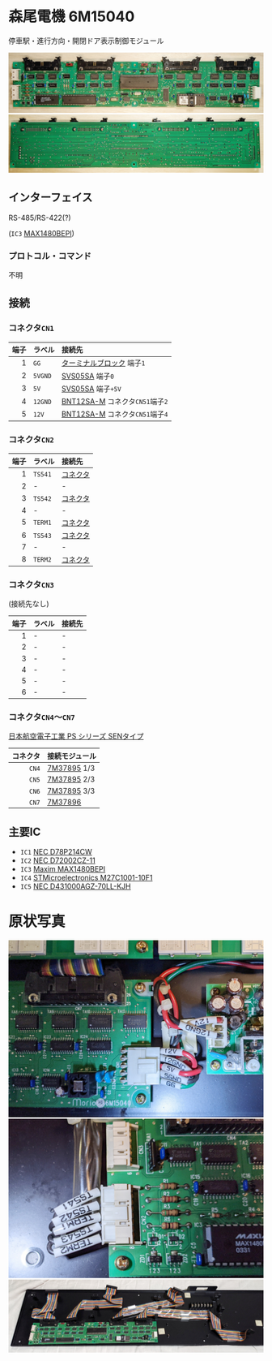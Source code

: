 # 森尾電機 6M15040
停車駅・進行方向・開閉ドア表示制御モジュール

![基盤表面](https://github.com/smdn/txline-map-display/blob/images/doc/modules/6M15040/board-front.jpg)
![基盤裏面](https://github.com/smdn/txline-map-display/blob/images/doc/modules/6M15040/board-back.jpg)

## インターフェイス
RS-485/RS-422(?)

(`IC3` [MAX1480BEPI](IC3/README.md))

### プロトコル・コマンド
不明

## 接続

### コネクタ`CN1`
|端子|ラベル    |接続先|
|---:|:---------|:-----|
|1   |`GG`      |[ターミナルブロック](../terminal-block/README.md) 端子`1`|
|2   |`5VGND`   |[SVS05SA](../SVS05SA/README.md) 端子`0`|
|3   |`5V`      |[SVS05SA](../SVS05SA/README.md) 端子`+5V`|
|4   |`12GND`   |[BNT12SA-M](../BNT12SA-M/README.md) コネクタ`CN51`端子`2`|
|5   |`12V`     |[BNT12SA-M](../BNT12SA-M/README.md) コネクタ`CN51`端子`4`|

### コネクタ`CN2`
|端子|ラベル    |接続先|
|---:|:---------|:-----|
|1   |`TS541`   |[コネクタ](../../connector/README.md)|
|2   |-         |-|
|3   |`TS542`   |[コネクタ](../../connector/README.md)|
|4   |-         |-|
|5   |`TERM1`   |[コネクタ](../../connector/README.md)|
|6   |`TS543`   |[コネクタ](../../connector/README.md)|
|7   |-         |-|
|8   |`TERM2`   |[コネクタ](../../connector/README.md)|

### コネクタ`CN3`
(接続先なし)

|端子|ラベル    |接続先|
|---:|:---------|:-----|
|1   |-         |-|
|2   |-         |-|
|3   |-         |-|
|4   |-         |-|
|5   |-         |-|
|6   |-         |-|

### コネクタ`CN4`〜`CN7`
[日本航空電子工業 PS シリーズ SENタイプ](https://www.jae.com/connectors/series/detail/id=64318&type_code=T1040)

|コネクタ|接続モジュール|
|-------:|:---------|
|`CN4`|[7M37895](../7M37895/README.md) 1/3|
|`CN5`|[7M37895](../7M37895/README.md) 2/3|
|`CN6`|[7M37895](../7M37895/README.md) 3/3|
|`CN7`|[7M37896](../7M37896_8M49450/README.md)|

## 主要IC
- `IC1` [NEC D78P214CW](IC1/README.md)
- `IC2` [NEC D72002CZ-11](IC2/README.md)
- `IC3` [Maxim MAX1480BEPI](IC3/README.md)
- `IC4` [STMicroelectronics M27C1001-10F1](IC4/README.md)
- `IC5` [NEC D431000AGZ-70LL-KJH](IC5/README.md)

# 原状写真
![原状写真](https://github.com/smdn/txline-map-display/blob/images/doc/modules/6M15040/original-condition_0.jpg)
![原状写真](https://github.com/smdn/txline-map-display/blob/images/doc/modules/6M15040/original-condition_1.jpg)
![原状写真・ケーブル](https://github.com/smdn/txline-map-display/blob/images/doc/modules/6M15040/original-condition_cable.jpg)
